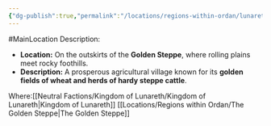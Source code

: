 ```yaml
---
{"dg-publish":true,"permalink":"/locations/regions-within-ordan/lunareth-land/village-of-gildenspire/"}
---
```


#MainLocation 
Description:
- **Location:** On the outskirts of the **Golden Steppe**, where rolling plains meet rocky foothills.
- **Description:** A prosperous agricultural village known for its **golden fields of wheat and herds of hardy steppe cattle**.

Where:[[Neutral Factions/Kingdom of Lunareth/Kingdom of Lunareth\|Kingdom of Lunareth]] [[Locations/Regions within Ordan/The Golden Steppe\|The Golden Steppe]]